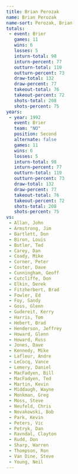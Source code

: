 ```yaml
---
title: Brian Perozak
name: Brian Perozak
name-sort: Perozak, Brian
totals:
 - event: Brier
   games: 11
   wins: 6
   losses: 5
   inturn-total: 98
   inturn-percent: 77
   outturn-total: 110
   outturn-percent: 73
   draw-total: 132
   draw-percent: 77
   takeout-total: 76
   takeout-percent: 72
   shots-total: 208
   shots-percent: 75
years:
 - year: 1992
   event: Brier
   team: "NO"
   position: Second
   alternate: false
   games: 11
   wins: 6
   losses: 5
   inturn-total: 98
   inturn-percent: 77
   outturn-total: 110
   outturn-percent: 73
   draw-total: 132
   draw-percent: 77
   takeout-total: 76
   takeout-percent: 72
   shots-total: 208
   shots-percent: 75
vs:
 - Allan, John
 - Armstrong, Jim
 - Bartlett, Don
 - Biron, Louis
 - Butler, Ted
 - Carey, Dan
 - Coady, Mike
 - Corner, Peter
 - Coster, Dave
 - Cunningham, Geoff
 - Cutcliffe, Don
 - Elkin, Derek
 - Fitzherbert, Brad
 - Fowler, Ed
 - Foy, Sandy
 - Goss, Glenn
 - Gudereit, Kerry
 - Harris, Tom
 - Hebert, Brad
 - Henderson, Jeffrey
 - Howard, Glenn
 - Howard, Russ
 - Jones, Dave
 - Kennedy, Mike
 - Lafleur, Andre
 - LeCocq, Vance
 - Lemery, Daniel
 - MacFadyen, Bill
 - MacFadyen, Ted
 - Martin, Kevin
 - Middaugh, Wayne
 - Monkman, Greg
 - Moss, Steve
 - Neufeld, Chris
 - Novakowski, Bob
 - Park, Kevin
 - Peters, Vic
 - Petryk, Dan
 - Ravndal, Clayton
 - Rudd, Don
 - Sharp, Warren
 - Thompson, Ron
 - Van Dine, Steve
 - Young, Neil
---
```

